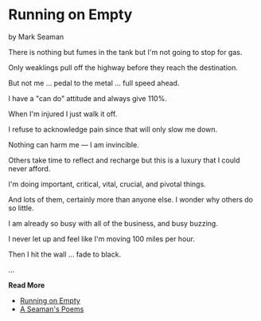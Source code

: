# Running on Empty

by Mark Seaman

There is nothing but fumes in the tank but I'm not going to stop for gas.

Only weaklings pull off the highway before they reach the destination.

But not me … pedal to the metal … full speed ahead.

I have a "can do" attitude and always give 110%.

When I'm injured I just walk it off. 

I refuse to acknowledge pain since that will only slow me down.

Nothing can harm me — I am invincible.

Others take time to reflect and recharge but this is a luxury that I could never afford.

I'm doing important, critical, vital, crucial, and pivotal things.

And lots of them, certainly more than anyone else.  I wonder why others do so little.

I am already so busy with all of the business, and busy buzzing.

I never let up and feel like I'm moving 100 miles per hour.

Then I hit the wall … fade to black.


...

**Read More**

* [Running on Empty](https://seamansguide.com/book/poem/RunningEmpty.md)
* [A Seaman's Poems](https://seamansguide.com/book/poem)

